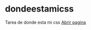 # dondeestamicss

Tarea de donde esta mi css
<a href="https://rubenmrdev.github.io/dondeestamicss/">Abrir pagina</a>
